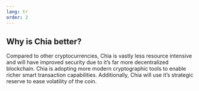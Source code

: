 ```yaml
---
lang: tr
order: 2
---
```


Why is Chia better?
-----------------------

Compared to other cryptocurrencies, Chia is vastly less resource intensive and will have improved security due to it’s far more decentralized blockchain. Chia is adopting more modern cryptographic tools to enable richer smart transaction capabilities. Additionally, Chia will use it’s strategic reserve to ease volatility of the coin.
